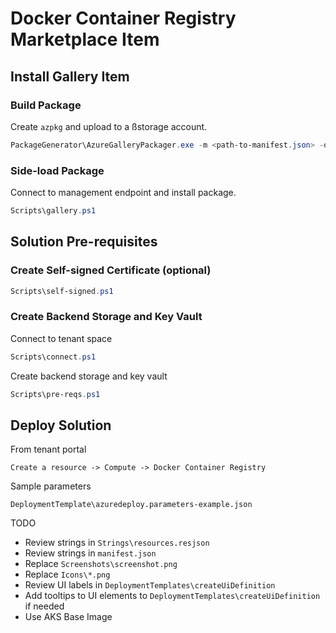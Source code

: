 # Docker Container Registry Marketplace Item

## Install Gallery Item

### Build Package

Create `azpkg` and upload to a ßstorage account.

```powershell
PackageGenerator\AzureGalleryPackager.exe -m <path-to-manifest.json> -o <output-dir>
```

### Side-load Package

Connect to management endpoint and install package.

```powershell
Scripts\gallery.ps1
```

## Solution Pre-requisites

### Create Self-signed Certificate (optional)

```powershell
Scripts\self-signed.ps1
```

### Create Backend Storage and Key Vault

Connect to tenant space

```powershell
Scripts\connect.ps1
```

Create backend storage and key vault

```powershell
Scripts\pre-reqs.ps1
```

## Deploy Solution

From tenant portal

```
Create a resource -> Compute -> Docker Container Registry
```

Sample parameters

```
DeploymentTemplate\azuredeploy.parameters-example.json
```

TODO

- Review strings in `Strings\resources.resjson`
- Review strings in `manifest.json`
- Replace `Screenshots\screenshot.png`
- Replace `Icons\*.png`
- Review UI labels in `DeploymentTemplates\createUiDefinition`
- Add tooltips to UI elements to `DeploymentTemplates\createUiDefinition` if needed
- Use AKS Base Image
